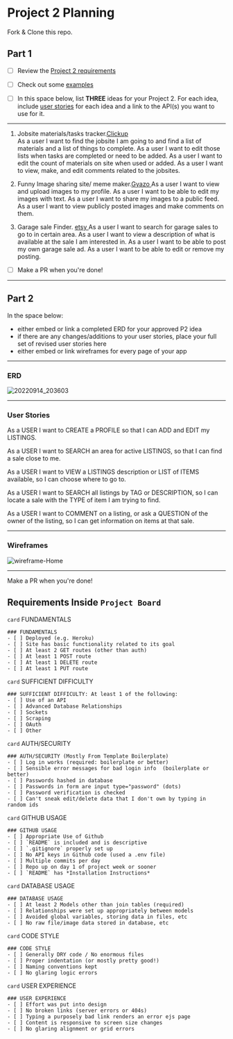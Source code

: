 # Project 2 Planning

Fork & Clone this repo.

## Part 1

- [ ] Review the [Project 2 requirements](https://romebell.gitbook.io/seirfx-621/projects/project-2)

- [ ] Check out some [examples](https://romebell.gitbook.io/seirfx-621/projects/past-projects/project2)

- [ ] In this space below, list **THREE** ideas for your Project 2. For each idea, include [user stories](https://www.atlassian.com/agile/project-management/user-stories) for each idea and a link to the API(s) you want to use for it.

---

1. Jobsite materials/tasks tracker.[Clickup
   ](https://clickup.com/api)  
   As a user I want to find the jobsite I am going to and find a list of materials and a list of things to complete.
   As a user I want to edit those lists when tasks are completed or need to be added.
   As a user I want to edit the count of materials on site when used or added.
   As a user I want to view, make, and edit comments related to the jobsites.

2. Funny Image sharing site/ meme maker.[Gyazo
   ](https://gyazo.com/api/docs)
   As a user I want to view and upload images to my profile.
   As a user I want to be able to edit my images with text.
   As a user I want to share my images to a public feed.
   As a user I want to view publicly posted images and make comments on them.

3. Garage sale Finder. [etsy
   ](https://www.etsy.com/developers/documentation/getting_started/api_basics)
   As a user I want to search for garage sales to go to in certain area.
   As a user I want to view a description of what is available at the sale I am interested in.
   As a user I want to be able to post my own garage sale ad.
   As a user I want to be able to edit or remove my posting.

- [ ] Make a PR when you're done!

---

## Part 2

In the space below:

- either embed or link a completed ERD for your approved P2 idea
- if there are any changes/additions to your user stories, place your full set of revised user stories here
- either embed or link wireframes for every page of your app

---

### ERD
![20220914_203603](https://user-images.githubusercontent.com/106032985/190305175-517fcd90-6036-4749-879d-1d79d73abca8.jpg)

---

### User Stories

As a USER I want to CREATE a PROFILE so that I can ADD and EDIT my LISTINGS.

As a USER I want to SEARCH an area for active LISTINGS, so that I can find a sale close to me.

As a USER I want to VIEW a LISTINGS description or LIST of ITEMS available, so I can choose where to go to.

As a USER I want to SEARCH all listings by TAG or DESCRIPTION, so I can locate a sale with the TYPE of item I am trying to find.

As a USER I want to COMMENT on a listing, or ask a QUESTION of the owner of the listing, so I can get information on items at that sale.

---

### Wireframes

![wireframe-Home](https://user-images.githubusercontent.com/106032985/190323368-dd552d9b-b5f2-48fd-a829-b16fbbf7fe31.jpg)

---

Make a PR when you're done!

## Requirements Inside `Project Board`

`card` FUNDAMENTALS

```
### FUNDAMENTALS
- [ ] Deployed (e.g. Heroku)
- [ ] Site has basic functionality related to its goal
- [ ] At least 2 GET routes (other than auth)
- [ ] At least 1 POST route
- [ ] At least 1 DELETE route
- [ ] At least 1 PUT route
```

`card` SUFFICIENT DIFFICULTY

```
### SUFFICIENT DIFFICULTY: At least 1 of the following:
- [ ] Use of an API
- [ ] Advanced Database Relationships
- [ ] Sockets
- [ ] Scraping
- [ ] OAuth
- [ ] Other
```

`card` AUTH/SECURITY

```
### AUTH/SECURITY (Mostly From Template Boilerplate)
- [ ] Log in works (required: boilerplate or better)
- [ ] Sensible error messages for bad login info  (boilerplate or better)
- [ ] Passwords hashed in database
- [ ] Passwords in form are input type="password" (dots)
- [ ] Password verification is checked
- [ ] Can't sneak edit/delete data that I don't own by typing in random ids
```

`card` GITHUB USAGE

```
### GITHUB USAGE
- [ ] Appropriate Use of Github
- [ ] `README` is included and is descriptive
- [ ] `.gitignore` properly set up
- [ ] No API keys in Github code (used a .env file)
- [ ] Multiple commits per day
- [ ] Repo up on day 1 of project week or sooner
- [ ] `README` has *Installation Instructions*
```

`card` DATABASE USAGE

```
### DATABASE USAGE
- [ ] At least 2 Models other than join tables (required)
- [ ] Relationships were set up appropriately between models
- [ ] Avoided global variables, storing data in files, etc
- [ ] No raw file/image data stored in database, etc
```

`card` CODE STYLE

```
### CODE STYLE
- [ ] Generally DRY code / No enormous files
- [ ] Proper indentation (or mostly pretty good!)
- [ ] Naming conventions kept
- [ ] No glaring logic errors
```

`card` USER EXPERIENCE

```
### USER EXPERIENCE
- [ ] Effort was put into design
- [ ] No broken links (server errors or 404s)
- [ ] Typing a purposely bad link renders an error ejs page
- [ ] Content is responsive to screen size changes
- [ ] No glaring alignment or grid errors
```
